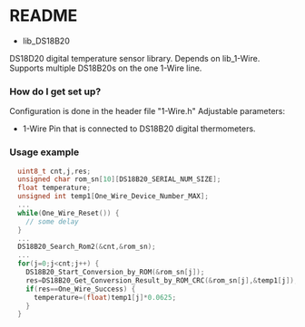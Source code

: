 # README #

* lib_DS18B20

DS18D20 digital temperature sensor library. Depends on lib_1-Wire.
Supports multiple DS18B20s on the one 1-Wire line. 

### How do I get set up? ###

Configuration is done in the header file "1-Wire.h"
Adjustable parameters:

* 1-Wire Pin that is connected to DS18B20 digital thermometers.

### Usage example ###
```C 
  uint8_t cnt,j,res;
  unsigned char rom_sn[10][DS18B20_SERIAL_NUM_SIZE];
  float temperature;
  unsigned int temp1[One_Wire_Device_Number_MAX];
  ...
  while(One_Wire_Reset()) {
    // some delay
  }
  ...
  DS18B20_Search_Rom2(&cnt,&rom_sn);
  ...
  for(j=0;j<cnt;j++) {
    DS18B20_Start_Conversion_by_ROM(&rom_sn[j]);
    res=DS18B20_Get_Conversion_Result_by_ROM_CRC(&rom_sn[j],&temp1[j]);
    if(res==One_Wire_Success) {
      temperature=(float)temp1[j]*0.0625;
    }
  }
```
